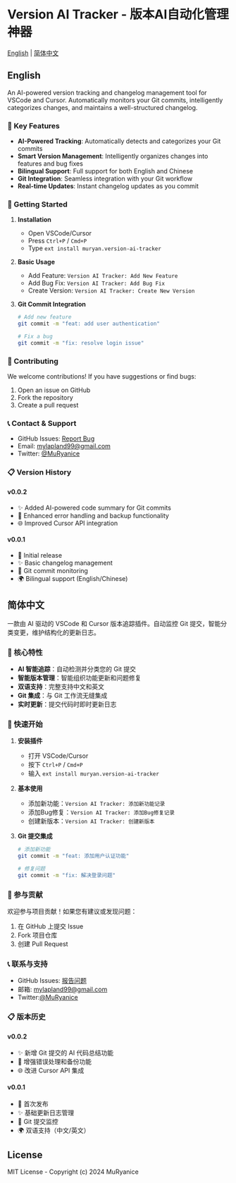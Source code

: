 # Version AI Tracker - 版本AI自动化管理神器

[English](#english) | [简体中文](#简体中文)

## English

An AI-powered version tracking and changelog management tool for VSCode and Cursor. Automatically monitors your Git commits, intelligently categorizes changes, and maintains a well-structured changelog.

### 🌟 Key Features

- **AI-Powered Tracking**: Automatically detects and categorizes your Git commits
- **Smart Version Management**: Intelligently organizes changes into features and bug fixes
- **Bilingual Support**: Full support for both English and Chinese
- **Git Integration**: Seamless integration with your Git workflow
- **Real-time Updates**: Instant changelog updates as you commit

### 🚀 Getting Started

1. **Installation**
   - Open VSCode/Cursor
   - Press `Ctrl+P` / `Cmd+P`
   - Type `ext install muryan.version-ai-tracker`

2. **Basic Usage**
   - Add Feature: `Version AI Tracker: Add New Feature`
   - Add Bug Fix: `Version AI Tracker: Add Bug Fix`
   - Create Version: `Version AI Tracker: Create New Version`

3. **Git Commit Integration**
   ```bash
   # Add new feature
   git commit -m "feat: add user authentication"

   # Fix a bug
   git commit -m "fix: resolve login issue"
   ```

### 🤝 Contributing

We welcome contributions! If you have suggestions or find bugs:
1. Open an issue on GitHub
2. Fork the repository
3. Create a pull request

### 📞 Contact & Support

- GitHub Issues: [Report Bug](https://github.com/MuRyanice/version-tracker/issues)
- Email: mylapland99@gmail.com
- Twitter: [@MuRyanice](https://twitter.com/MuRyanice)

### 📋 Version History

#### v0.0.2
- ✨ Added AI-powered code summary for Git commits
- 🔧 Enhanced error handling and backup functionality
- 🌐 Improved Cursor API integration

#### v0.0.1
- 🎉 Initial release
- ✨ Basic changelog management
- 🔄 Git commit monitoring
- 🌍 Bilingual support (English/Chinese)

## 简体中文

一款由 AI 驱动的 VSCode 和 Cursor 版本追踪插件。自动监控 Git 提交，智能分类变更，维护结构化的更新日志。

### 🌟 核心特性

- **AI 智能追踪**：自动检测并分类您的 Git 提交
- **智能版本管理**：智能组织功能更新和问题修复
- **双语支持**：完整支持中文和英文
- **Git 集成**：与 Git 工作流无缝集成
- **实时更新**：提交代码时即时更新日志

### 🚀 快速开始

1. **安装插件**
   - 打开 VSCode/Cursor
   - 按下 `Ctrl+P` / `Cmd+P`
   - 输入 `ext install muryan.version-ai-tracker`

2. **基本使用**
   - 添加新功能：`Version AI Tracker: 添加新功能记录`
   - 添加Bug修复：`Version AI Tracker: 添加Bug修复记录`
   - 创建新版本：`Version AI Tracker: 创建新版本`

3. **Git 提交集成**
   ```bash
   # 添加新功能
   git commit -m "feat: 添加用户认证功能"

   # 修复问题
   git commit -m "fix: 解决登录问题"
   ```

### 🤝 参与贡献

欢迎参与项目贡献！如果您有建议或发现问题：
1. 在 GitHub 上提交 Issue
2. Fork 项目仓库
3. 创建 Pull Request

### 📞 联系与支持

- GitHub Issues: [报告问题](https://github.com/MuRyanice/version-tracker/issues)
- 邮箱: mylapland99@gmail.com
- Twitter:[@MuRyanice](https://twitter.com/ForInitial)

### 📋 版本历史

#### v0.0.2
- ✨ 新增 Git 提交的 AI 代码总结功能
- 🔧 增强错误处理和备份功能
- 🌐 改进 Cursor API 集成

#### v0.0.1
- 🎉 首次发布
- ✨ 基础更新日志管理
- 🔄 Git 提交监控
- 🌍 双语支持（中文/英文）

## License

MIT License - Copyright (c) 2024 MuRyanice

